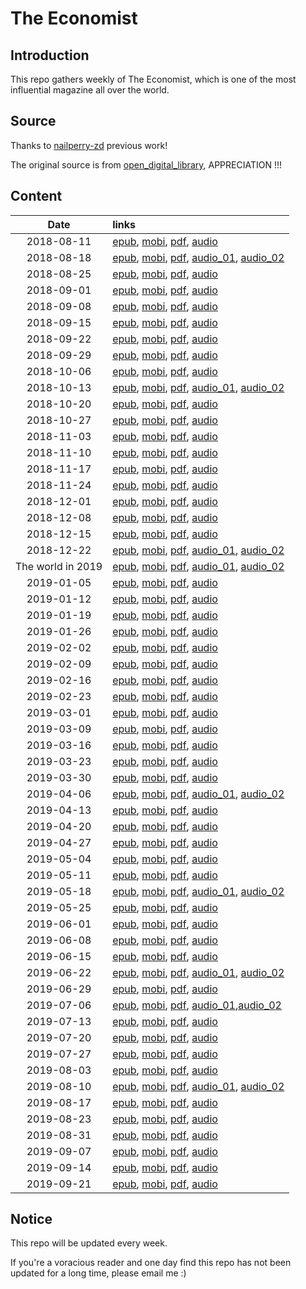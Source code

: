 # The Economist

## Introduction

This repo gathers weekly of The Economist, which is one of the most influential magazine all over the world.

## Source

Thanks to [nailperry-zd](https://github.com/nailperry-zd/The-Economist) previous work!

The original source is from [open_digital_library](https://vk.com/open_digital_library), APPRECIATION !!!

## Content

| Date | links |
| :----:   | :---- |
| 2018-08-11 | [epub](https://vk.com/doc223751908_472524988?hash=61a4f613a1c24934f8&dl=4ff835ae1c68fc8c6e), [mobi](https://vk.com/doc223751908_472525005?hash=5b3080755ba2d6c366&dl=4a0aa777ae372e38f9), [pdf](https://vk.com/doc223751908_472525027?hash=58ceb47f3dbb37d343&dl=4c46f6aa5588a5ea91), [audio](https://vk.com/doc223751908_472521840?hash=ec64a2664944097502&dl=1d699468e401da3d0b) |
| 2018-08-18 | [epub](https://vk.com/doc223751908_472997053?hash=9d410dbdddd4ed23f2&dl=47e1a76228853ad2ed), [mobi](https://vk.com/doc223751908_472997102?hash=d152241843ab6b560d&dl=c5544811c3e647d412), [pdf](https://vk.com/doc223751908_472997169?hash=f0a62db56ee8ed2dbb&dl=d099f14c346c893b93), [audio_01](https://vk.com/doc223751908_473060989?hash=1fa9d86cd1e1374ed0&dl=cf407422880d37edb3), [audio_02](https://vk.com/doc223751908_473060989?hash=1fa9d86cd1e1374ed0&dl=cf407422880d37edb3) |
| 2018-08-25 | [epub](https://vk.com/doc223751908_473614957?hash=3b35a42099e6b34f73&dl=cff546bb44521541da), [mobi](https://vk.com/doc223751908_473614969?hash=b0900514fe50e3e38d&dl=050c79764fc094c361), [pdf](https://vk.com/doc223751908_473614980?hash=23a98c9bd5bc163cdb&dl=93bf4c039f178d71e5), [audio](https://vk.com/doc223751908_473615072?hash=d9e7a0d74740dc5ba6&dl=1b4e1122c37b00a87e) |
| 2018-09-01 | [epub](https://vk.com/doc223751908_474134637?hash=c7f71d7c0af8fa5483&dl=ddc2f272ffba4de444), [mobi](https://vk.com/doc223751908_474134642?hash=529cea424f59f17d12&dl=5a0042431cc94f3bdd), [pdf](https://vk.com/doc223751908_474134649?hash=8a90ee53acb7ffb507&dl=87783291abe8074458), [audio](https://vk.com/doc223751908_474164271?hash=88d92f0d1b6a29c1cb&dl=2aab7476ff1a42ef27) |
| 2018-09-08 | [epub](https://vk.com/doc223751908_474792174?hash=4a1a5ae830d9036a17&dl=855988ef74c0a94fc5), [mobi](https://vk.com/doc223751908_474792183?hash=2cd55ec47047023d22&dl=59c267a20590e76513), [pdf](https://vk.com/doc223751908_474792197?hash=29ad334a659303a79e&dl=9c760c4aaaaac58e59), [audio](https://vk.com/doc223751908_474792337?hash=3e77af1bf1b0498b41&dl=ec430736cdc1ac7807) |
| 2018-09-15 | [epub](https://vk.com/doc223751908_475581851?hash=6b501fcabe96d1441b&dl=ecfc7bf12ea58eae4d), [mobi](https://vk.com/doc223751908_475581860?hash=698e929c5e40777b87&dl=96bf19fc57243eb48b), [pdf](https://vk.com/doc223751908_475581877?hash=856d9e9284de2399dd&dl=4fc941f9305bca4156), [audio](https://vk.com/doc223751908_475582176?hash=aa5d259022de0e8cf6&dl=8fe12cfbb57c548256) |
| 2018-09-22 | [epub](https://vk.com/doc223751908_476228893?hash=28eb50949ef8f95891&dl=a64853828d62b52bf8), [mobi](https://vk.com/doc223751908_476228902?hash=387eefb7702d8d3021&dl=1a82231de4e2989064), [pdf](https://vk.com/doc223751908_476228907?hash=49d0be9fc0bd233de4&dl=425653ef3ce874fca8), [audio](https://vk.com/doc223751908_476228979?hash=c3e5faba86cbda3e94&dl=b8e7dc66c85b8709af) |
| 2018-09-29 | [epub](https://vk.com/doc223751908_476826632?hash=22f1fcaa58f7d7cf2c&dl=d6b00069d5a94665a1), [mobi](https://vk.com/doc223751908_476826636?hash=4ee595c65055cf8526&dl=1c360840b15b9fd663), [pdf](https://vk.com/doc223751908_476826638?hash=4178b1eaf92cc747a1&dl=54924af5305b27841b), [audio](https://vk.com/doc223751908_476826667?hash=45ef39e080c5c10fe4&dl=3fd09bf04038383fba) |
| 2018-10-06 | [epub](https://vk.com/doc223751908_477542112?hash=898214a3cb22a9e47c&dl=00f9f36953a79b1805), [mobi](https://vk.com/doc223751908_477542114?hash=7d7d2e67803fe81866&dl=67d31d464ad9ed5288), [pdf](https://vk.com/doc223751908_477542120?hash=86127ab22dd5e077e7&dl=fe9fe5200ef25913db), [audio](https://vk.com/doc223751908_477541265?hash=4598db3096e3a7ca1f&dl=12f2dcfad4d852c5d0) |
| 2018-10-13 | [epub](https://vk.com/doc223751908_478275742?hash=f73e954c62d2093b5d&dl=2f3213fc5092367b76), [mobi](https://vk.com/doc223751908_478275746?hash=36a2d0a76b53cdea86&dl=0f7cabcf8112009bf1), [pdf](https://vk.com/doc223751908_478275754?hash=4a4396947dec388422&dl=04e7c6eb06f6c6bab6), [audio_01](https://vk.com/doc223751908_478278613?hash=13fee150184fa95cac&dl=438916066ba52f80b3), [audio_02](https://vk.com/doc223751908_478278652?hash=5efd55d2f3f7c78e79&dl=cd183a05b7f94214c5) |
| 2018-10-20 | [epub](https://vk.com/doc223751908_479109399?hash=3060f8a9461cda682e&dl=f265fc938c0c1a4903), [mobi](https://vk.com/doc223751908_479109407?hash=53040a01d36fe37ebd&dl=947f2bedccb3bf6427), [pdf](https://vk.com/doc223751908_479109411?hash=8e81de0e24f3d8a623&dl=b0e13b7e5922a5e0fa), [audio](https://vk.com/doc223751908_479104603?hash=2c61f81d653b36418a&dl=fea2f674a00e4e3817) |
| 2018-10-27 | [epub](https://vk.com/doc223751908_479802199?hash=2394825fad0f84234a&dl=66d46f0b7e8de9a40e), [mobi](https://vk.com/doc223751908_479802230?hash=ce29edf6400890a823&dl=222638cc3b4cbbd0a2), [pdf](https://vk.com/doc223751908_479802261?hash=3e9c152d7215eaa236&dl=3ecb9b9de93649ca9e), [audio](https://vk.com/doc223751908_479802828?hash=49513a4c940a0f4d4e&dl=bcb36e5f5b515b1f50) |
| 2018-11-03 | [epub](https://vk.com/doc223751908_480503642?hash=0d6371c4a06c1971f8&dl=50319b679c4219a0cc), [mobi](https://vk.com/doc223751908_480503644?hash=3f5160851cbec69fe0&dl=ac0c7fccac45918750), [pdf](https://vk.com/doc223751908_480503645?hash=e63c912034b7a2f7b1&dl=374cc636c4a64e0a6d), [audio](https://vk.com/doc223751908_480623350?hash=2f822e921f72724fd8&dl=a795f7ffe4e0e996ef) |
| 2018-11-10 | [epub](https://vk.com/doc223751908_481305202?hash=3a869f85fc68494f5d&dl=565e98fa6a41f06485), [mobi](https://vk.com/doc223751908_481305228?hash=f9bcbe0a53d89f099d&dl=3769fb67c4243745a4), [pdf](https://vk.com/doc223751908_481305248?hash=e061b68826121f697b&dl=5f26999b2c5240c8be), [audio](https://vk.com/doc223751908_481305618?hash=e40238353330193267&dl=36533f6314a84b890c) |
| 2018-11-17 | [epub](https://vk.com/doc223751908_482073469?hash=d09a141c20cf377491&dl=60f92c9d2b5eb34c69), [mobi](https://vk.com/doc223751908_482073470?hash=6ab540ed4b276918bc&dl=3b88ec75d5cf79c46c), [pdf](https://vk.com/doc223751908_482073471?hash=730bf9b08a5e5328fd&dl=f0b5d760439207bd34), [audio](https://vk.com/doc223751908_482073481?hash=14f388b43af7224c0a&dl=487680a0216377843e) |
| 2018-11-24 | [epub](https://vk.com/doc223751908_482789534?hash=6098506be99e9ba507&dl=6aa85f776305a44020), [mobi](https://vk.com/doc223751908_482789544?hash=f3de2b211327ff3d90&dl=77cdd63130536ee1d3), [pdf](https://vk.com/doc223751908_482789560?hash=2ef221f73f2461ea3f&dl=ae1d969e92c602b717), [audio](https://vk.com/doc223751908_482770199?hash=a618a42c11ddb2bb55&dl=538b6e390c102aca32) |
| 2018-12-01 | [epub](https://vk.com/doc223751908_483534321?hash=ed5dd713adbb4ca840&dl=d3a06b6ce56d56db1b), [mobi](https://vk.com/doc223751908_483534353?hash=470c11ac87747ba55f&dl=36874271b5921b7cc5), [pdf](https://vk.com/doc223751908_483534392?hash=09411c73060fa12c11&dl=f604c3e86e56a8c23c), [audio](https://vk.com/doc223751908_483534917?hash=fa1f51ffc38d2cb90d&dl=df58fb96b0bbad4c2f) |
| 2018-12-08 | [epub](https://vk.com/doc223751908_484424568?hash=20521210c77d5b5009&dl=9decad7f4ee512684e), [mobi](https://vk.com/doc223751908_484424576?hash=3f3d211b0c2dd0094b&dl=6d6e246dd031d76833), [pdf](https://vk.com/doc223751908_484424589?hash=20a759fe2daa61564d&dl=39025cb3f8d5cea090), [audio](https://vk.com/doc223751908_484424733?hash=35595139c6378587cf&dl=4f24dec11f70493c2f) |
| 2018-12-15 | [epub](https://vk.com/doc223751908_485033021?hash=e2555d26f785ff187c&dl=1276b62960b30e8c51), [mobi](https://vk.com/doc223751908_485033025?hash=70d372d2e181d71a94&dl=14151e5326258e1350), [pdf](https://vk.com/doc223751908_485033035?hash=f0e0ce8d78c912dabc&dl=6739e6f4da8c5177d7), [audio](https://vk.com/doc223751908_485033128?hash=83c418d04567f2d9d9&dl=84a978d4af8f16bf51) |
| 2018-12-22 | [epub](https://vk.com/doc223751908_485825553?hash=08beb948bfd69e83c4&dl=edd2a10e3af78c089c), [mobi](https://vk.com/doc223751908_485825561?hash=cd49ed9753e7e82f7b&dl=517cd7487aba6e39d7), [pdf](https://vk.com/doc223751908_485825567?hash=b31dd102931583500e&dl=434a9844454e265b42), [audio_01](https://vk.com/doc223751908_485824819?hash=deccb618506c2da2fc&dl=a6b1dd550109bbc21c), [audio_02](https://vk.com/doc223751908_485824862?hash=cf32ed4cc284eedbdb&dl=27ea839ac5ce741f43) |
| The world in 2019 | [epub](https://vk.com/doc223751908_487059143?hash=94701e75ff425dcf6f&dl=e657c0f060bed18ba4), [mobi](https://vk.com/doc223751908_487059638?hash=49147a9f275ac0978e&dl=789053be928205b4ce), [pdf](https://vk.com/doc223751908_487060055?hash=a0312f47298e52f23c&dl=1ecc0307c0872d3870), [audio_01](https://vk.com/doc223751908_487061016?hash=5f5e38465836feb750&dl=1cbf6cd960a8a535d0), [audio_02](https://vk.com/doc223751908_487061994?hash=a0d3ef7123a8b9a8ec&dl=68afc1995bf48c75d7) |
| 2019-01-05 | [epub](https://vk.com/doc223751908_487683952?hash=ccd136d60910608dc5&dl=04556605f84764af5b), [mobi](https://vk.com/doc223751908_487683955?hash=61c4ac45593f33206f&dl=4064f0e380152ec08f), [pdf](https://vk.com/doc223751908_487683959?hash=fc8f462c90e2c728a8&dl=53b1de5736075c5470), [audio](https://vk.com/doc223751908_487684026?hash=a0330751639c4cda63&dl=7b5f5bd81ade74207d) |
| 2019-01-12 | [epub](https://vk.com/doc223751908_488746487?hash=932f4bc484a9fea388&dl=1f055af0c0f0984c44), [mobi](https://vk.com/doc223751908_488746551?hash=dd80a1b4530a44929a&dl=e77d486a8af7a4cf30), [pdf](https://vk.com/doc223751908_488746619?hash=b2ce8048720f2ef92a&dl=bcf5acf4c67dd9d591), [audio](https://vk.com/doc223751908_488740963?hash=2cd75d12ad19a7a1db&dl=46bb8bdddd03d6a5f2) |
| 2019-01-19 | [epub](https://vk.com/doc223751908_489311782?hash=02a1e1df0aa19649bc&dl=4bb436334bdcfa1292), [mobi](https://vk.com/doc223751908_489311799?hash=e97394279457d616c6&dl=5e398cafaddaff81c9), [pdf](https://vk.com/doc223751908_489311813?hash=5e50943cc1f77f9f4e&dl=60dcbf96c20e35a1e4), [audio](https://vk.com/doc223751908_489312063?hash=74a5a369e1b64ab17f&dl=1ef1841616ddeaa576) |
| 2019-01-26 | [epub](https://vk.com/doc223751908_490111428?hash=60e5a80727ae50eeba&dl=b9e54a9a7a089425b5), [mobi](https://vk.com/doc223751908_490111431?hash=dbf11ca2b669b33f62&dl=01ba90e132f182d36b), [pdf](https://vk.com/doc223751908_490111434?hash=f21975ff6e19038fda&dl=ce92bc00801367dd96), [audio](https://vk.com/doc223751908_490110807?hash=70f48d620be70f16da&dl=416d1bfad81876b36f) |
| 2019-02-02 | [epub](https://vk.com/doc223751908_491018454?hash=404dbff84aaa388f95&dl=2362194f7a63a15ceb), [mobi](https://vk.com/doc223751908_491018432?hash=78cd583088329ac041&dl=ba08a95959c96ca2ae), [pdf](https://vk.com/doc223751908_491018472?hash=8df20546167ef64e48&dl=4fb061d1b856df97de), [audio](https://vk.com/doc223751908_491019066?hash=5bbafb2b2a3bbc84cc&dl=841e253c665a0e4670) |
| 2019-02-09 | [epub](https://vk.com/doc223751908_491700899?hash=969aa7865b1521bb50&dl=be8584ac670ecbafb8), [mobi](https://vk.com/doc223751908_491700914?hash=0b2c47e7ec1a6cf0e7&dl=441ed3c918b62672d1), [pdf](https://vk.com/doc223751908_491700922?hash=d228ff1b3e4e9fbda6&dl=00211f7bba96c01c04), [audio](https://vk.com/doc223751908_491698690?hash=7eb1122ac2686a9b23&dl=7e3f219218c849a6f1) |
| 2019-02-16 | [epub](https://vk.com/doc223751908_492610742?hash=7dbe4762a2abacc866&dl=32badd44f2a5def697), [mobi](https://vk.com/doc223751908_492610925?hash=3a05a92b33e4e63377&dl=b7288d2428677def2b), [pdf](https://vk.com/doc223751908_492611163?hash=35254c54d26040e409&dl=03bae698aaf26e8251), [audio](https://vk.com/doc223751908_492594950?hash=c56977957254f9fc0c&dl=1be79445c66097dcbc) |
| 2019-02-23 | [epub](https://vk.com/doc223751908_493356550?hash=13a5a6e1a8a8685360&dl=987814634f0d86bfd2), [mobi](https://vk.com/doc223751908_493356577?hash=a379bbab20838b939a&dl=98db16dad7502a90b2), [pdf](https://vk.com/doc223751908_493356612?hash=ce80e2b01cf09e2a77&dl=57adb94882a142bebe), [audio](https://vk.com/doc223751908_493357065?hash=4cf198bb9848470340&dl=244b458c5e7aa7e431) |
| 2019-03-01 | [epub](https://vk.com/doc223751908_494138778?hash=9cc744470b1c0a4efa&dl=ae66d910af19442fb4), [mobi](https://vk.com/doc223751908_494138796?hash=fdd0db27c46d65fb08&dl=b1c92852023fbc41c8), [pdf](https://vk.com/doc223751908_494138813?hash=2eecde906d3c1f23db&dl=3b85a709226373caff), [audio](https://vk.com/doc223751908_494139058?hash=71fbb9b81b77aa80be&dl=4d991ab6adec5073d3) |
| 2019-03-09 | [epub](https://vk.com/doc223751908_494931873?hash=d84fea822ba8f87d2b&dl=55df20d141ad9a213a), [mobi](https://vk.com/doc223751908_494931906?hash=e0fad3f686d6bfc02f&dl=03826f22b37b7eee25), [pdf](https://vk.com/doc223751908_494931933?hash=2b79ffa61c96ee5de0&dl=42c6f2b209775710ab), [audio](https://vk.com/doc223751908_494931564?hash=8ee29a25a43e06859b&dl=5bc6a834044e9ba2ed) |
| 2019-03-16 | [epub](https://vk.com/doc223751908_495637377?hash=2f3298570dfe1c1e53&dl=f7fcd8eb84bca38469), [mobi](https://vk.com/doc223751908_495637382?hash=4c8a527084d31b8a76&dl=68fa60f2f7ccaf8cef), [pdf](https://vk.com/doc223751908_495637385?hash=aa9cfcfd5672022e91&dl=dc101534c4583e806a), [audio](https://vk.com/doc223751908_495638444?hash=250d0cb26143b24777&dl=be330abc10ef93107d) |
| 2019-03-23 | [epub](https://vk.com/doc223751908_496536831?hash=6d34165e063dfec2ea&dl=8854af8b734a992483), [mobi](https://vk.com/doc223751908_496536870?hash=edc66b3bd7b9c85355&dl=8091a4a744fb47353a), [pdf](https://vk.com/doc223751908_496536936?hash=e214b6eb81cb49c4b6&dl=49eafe2c0c933079f9), [audio](https://vk.com/doc223751908_496537390?hash=a30dd6734a14620b4a&dl=35bc506cb329f05946) |
| 2019-03-30 | [epub](https://vk.com/doc223751908_497283059?hash=e213cbab3c28f26fbf&dl=3e36ea2fc3191026c4), [mobi](https://vk.com/doc223751908_496536870?hash=edc66b3bd7b9c85355&dl=8091a4a744fb47353a), [pdf](https://vk.com/doc223751908_496536936?hash=e214b6eb81cb49c4b6&dl=49eafe2c0c933079f9), [audio](https://vk.com/doc223751908_496537390?hash=a30dd6734a14620b4a&dl=35bc506cb329f05946) |
| 2019-04-06 | [epub](https://vk.com/doc223751908_498130898?hash=fd1d32a8944f3b13e5&dl=530c341a445f8e4642), [mobi](https://vk.com/doc223751908_498130946?hash=80c365a1dd8d2fd7ae&dl=d338bf34b7782e871e), [pdf](https://vk.com/doc223751908_498131006?hash=e54097777f80c88b3e&dl=298cece89fbfa8e800), [audio_01](https://vk.com/doc223751908_498133119?hash=32a41403abc6b6af74&dl=1e9c3f34a9b546b42f), [audio_02](https://vk.com/doc223751908_498134191?hash=69bc366568ae895e3d&dl=b0ab07942ab5c9d4e0) |
| 2019-04-13 | [epub](https://vk.com/doc223751908_498903806?hash=dec012928d8639bc77&dl=357988f07314fcb211), [mobi](https://vk.com/doc223751908_498903811?hash=d57097b161eaf2162d&dl=2eea29ae68fb24a2d3), [pdf](https://vk.com/doc223751908_498903813?hash=d9730434636609ba2f&dl=f7f25cc4f561c8e865), [audio](https://vk.com/doc223751908_498903845?hash=44f7be57e28f9e071b&dl=63a31144c3c7714948) |
| 2019-04-20 | [epub](https://vk.com/doc223751908_499702098?hash=c726e617efd2f25cb5&dl=8e4f29ff85b4aeb64d), [mobi](https://vk.com/doc223751908_499702099?hash=50862baf3c0626fc38&dl=dacff3f3b3491a310c), [pdf](https://vk.com/doc223751908_499702100?hash=bb4f6ec4d03e9757aa&dl=a7819e8519bbfef64f), [audio](https://vk.com/doc223751908_499702245?hash=63ec441d19764106e1&dl=e594b27e11da8ab6a8) |
| 2019-04-27 | [epub](https://vk.com/doc223751908_500528841?hash=38e0b959117438442c&dl=24cb4093ee84b479e8), [mobi](https://vk.com/doc223751908_500528873?hash=9408e850427d33fdbf&dl=ab56b9871fc338bbf0), [pdf](https://vk.com/doc223751908_500528906?hash=4660042f1b457fa7a4&dl=826f46c5945c460143), [audio](https://vk.com/doc223751908_500529254?hash=435b80fba134125262&dl=bb9d7cb7131a89373f) |
| 2019-05-04 | [epub](https://vk.com/doc223751908_501254958?hash=39367760a766b42df8&dl=f5d26c7e60b191478f), [mobi](https://vk.com/doc223751908_501254962?hash=e1135110ce9f293601&dl=c15ad61b78942eb331), [pdf](https://vk.com/doc223751908_501254965?hash=0c155b5fa627cf1a39&dl=182fc72564831a9bbe), [audio](https://vk.com/doc223751908_501254035?hash=8bb6b65f5ba2a649f2&dl=faff3c9e1c375d2cd2) |
| 2019-05-11 | [epub](https://vk.com/doc223751908_502194927?hash=3b0fc68e45cfde6b4a&dl=e48359f906aaf03446), [mobi](https://vk.com/doc223751908_502194947?hash=cd3591d1d23339dc63&dl=a4bd9d1e23e9d25747), [pdf](https://vk.com/doc223751908_502194975?hash=7c00fcd257fbb1dbe1&dl=eb1c36fbcffddbb3ea), [audio](https://vk.com/doc223751908_502195338?hash=4fa05ff3cfe1a37ee5&dl=3f8597b18de95dc258) |
| 2019-05-18 | [epub](https://vk.com/doc223751908_502793790?hash=69e572fea4c063e63b&dl=13fcd627a40277a812), [mobi](https://vk.com/doc223751908_502793796?hash=d133b069f93b3cbc27&dl=ff0fc7f4d262993448), [pdf](https://vk.com/doc223751908_502793802?hash=b0c61c899eae6e84c2&dl=64974208490cff0fbc), [audio_01](https://vk.com/doc223751908_502793956?hash=a2b8296cd58bd51cf5&dl=2960bc2e6685cf148c), [audio_02](https://vk.com/doc223751908_502793999?hash=eea99d567b14543c7c&dl=a0de821e8b592cb1da) |
| 2019-05-25 | [epub](https://vk.com/doc223751908_503707265?hash=083587b52a41150a9b&dl=54250d6ce9a4db3dbc), [mobi](https://vk.com/doc223751908_503707303?hash=cbc5540447fed0cdea&dl=b558d6c0835a8a300e), [pdf](https://vk.com/doc223751908_503707349?hash=742d0c06c4ffddbe57&dl=ecd1b947def3038f34), [audio](https://vk.com/doc223751908_503706188?hash=4fd1db9b07feb3d690&dl=3c88217497e8f5ed4d) |
| 2019-06-01 | [epub](https://vk.com/doc223751908_504519272?hash=d0dad5ca1fbfb8b9c2&dl=b27b745ab077c24acc), [mobi](https://vk.com/doc223751908_504519288?hash=07fc72a4a26e6e8ad4&dl=13bdebb0aeddca622a), [pdf](https://vk.com/doc223751908_504519308?hash=6143cf2c9e47d8fce5&dl=7b495e1e122931f7b2), [audio](https://vk.com/doc223751908_504519566?hash=d891ba5e08501dcfc1&dl=a824e78edce61c72a6) |
| 2019-06-08 | [epub](https://vk.com/doc223751908_505403506?hash=f379f122cd074d0f72&dl=e785a58eea96f16023), [mobi](https://vk.com/doc223751908_505403519?hash=c58810ae4d69a7a09d&dl=37ab566a184aa185b5), [pdf](https://vk.com/doc223751908_505403537?hash=15ffac5a9408e04a40&dl=c971905a0435a7b375), [audio](https://vk.com/doc223751908_505403822?hash=3a16ec4ee53d4826b4&dl=609908a3b555639cfd) |
| 2019-06-15 | [epub](https://vk.com/doc223751908_506414917?hash=d2c57324c7359d6818&dl=0edde358af0cff6104), [mobi](https://vk.com/doc223751908_506414938?hash=0cb649bc3597ffb0e5&dl=4518a809897684ba8d), [pdf](https://vk.com/doc223751908_506414967?hash=b3d3efe6543c68ddcc&dl=38e8a124c7a90fba9c), [audio](https://vk.com/doc223751908_506415267?hash=cb67ca387d491e54cc&dl=412f9a6139f13759cc) |
| 2019-06-22 | [epub](https://vk.com/doc223751908_507270481?hash=3a678b337b43f581dd&dl=925e492c990e35ed7c), [mobi](https://vk.com/doc223751908_507270511?hash=eb6de4ab9ac9d5dcb6&dl=ba70c076c42b59ce37), [pdf](https://vk.com/doc223751908_507270541?hash=466d23e2ee9070b493&dl=ed982c93dcd33dfaf5), [audio_01](https://vk.com/doc223751908_507271357?hash=e635aaf35ced16b8ef&dl=5deeb71b5de4a56ec5), [audio_02](https://vk.com/doc223751908_507271563?hash=b92b86b9d71acd9dc0&dl=7592eada0647cbd400) |
| 2019-06-29 | [epub](https://vk.com/doc223751908_508186205?hash=cca8a258b38c02a719&dl=2de9f6fb8936af4584), [mobi](https://vk.com/doc223751908_508186264?hash=6272d3e5dfe392ef9c&dl=477c8dec0557b2b171), [pdf](https://vk.com/doc223751908_508186152?hash=d2ca0b42bc75950ceb&dl=0ca2b1c162af73369f), [audio](https://vk.com/doc223751908_508186085?hash=e9609eef5f508d7282&dl=196f166df9232cb419) |
| 2019-07-06 | [epub](https://vk.com/doc223751908_508789108?hash=eaa6a631e44d32b481&dl=3a4116b2c8c8f75c82), [mobi](https://vk.com/doc223751908_508789142?hash=aebd78135f851a8443&dl=26bbeb89b8b5a4778b), [pdf](https://vk.com/doc223751908_508789158?hash=10e5ca14a9558b24b3&dl=41c1277491c5d35f3e), [audio_01](https://vk.com/doc223751908_508788376?hash=c05b5558d2a509794f&dl=07f52d96b66f499ffb),[audio_02](https://vk.com/doc223751908_508782432?hash=ca09ad4e664d5191dc&dl=1d193360fc91c473ba) |
| 2019-07-13 | [epub](https://vk.com/doc223751908_509635381?hash=1330bf9b76356c39c8&dl=633f2756020cecfbd6), [mobi](https://vk.com/doc223751908_509635384?hash=f6aa2fe31b4db2b091&dl=124a47f6f24f3e5abf), [pdf](https://vk.com/doc223751908_509635391?hash=22361967925f8a38d0&dl=9fa9a9af0994147bc4), [audio](https://vk.com/doc223751908_509635511?hash=2e9df3d57fca093263&dl=fe72781ada62594140) |
| 2019-07-20 | [epub](https://vk.com/doc223751908_510357806?hash=a71cfb39a2c55a99b9&dl=478fb807bd00be9390), [mobi](https://vk.com/doc223751908_510357817?hash=9bdd1b14fab66b5bb7&dl=8e2481310f9b6bec51), [pdf](https://vk.com/doc223751908_510357825?hash=ecfa42c15d5c1fdcc0&dl=d807e1acc21b66fee4), [audio](https://vk.com/doc223751908_510358024?hash=87d512d77d4d24ffe3&dl=522438fdc9fc3ef12c) |
| 2019-07-27 | [epub](https://vk.com/doc223751908_511007103?hash=418824a1bde301ba48&dl=c9276c3be30d8a94b0), [mobi](https://vk.com/doc223751908_511007128?hash=842a743582ea49620e&dl=a99f1bc5a7cdaed099), [pdf](https://vk.com/doc223751908_511007158?hash=f2636a05b54c91fbab&dl=9e30a52b4037dd07e5), [audio](https://vk.com/doc223751908_510980305?hash=166d30812a109b923a&dl=290e3a863807c20283) |
| 2019-08-03 | [epub](https://vk.com/doc223751908_511762010?hash=897f80cc7c6dc90048&dl=f5ed903900e1fc0402), [mobi](https://vk.com/doc223751908_511762034?hash=8168b315e245ceb7b8&dl=a1d59776efbcdd0eb7), [pdf](https://vk.com/doc223751908_511762058?hash=ae9c789551e317f68d&dl=fb03db2958702ea57c), [audio](https://vk.com/doc223751908_511762446?hash=aa7643717854ed7f8e&dl=ee561b084b22517cff) |
| 2019-08-10 | [epub](https://vk.com/doc223751908_512506854?hash=6290f819d34d37e115&dl=4656777533b5414b52), [mobi](https://vk.com/doc223751908_512506875?hash=e56fc2cf1997c48b0c&dl=aaca600fc837607318), [pdf](https://vk.com/doc223751908_512506895?hash=3f0f0dce904efdfca3&dl=429e56f02ef3dfb58a), [audio_01](https://vk.com/doc223751908_512507151?hash=8f98e1d5b43266689a&dl=9251cdfe87d9b5597d), [audio_02](https://vk.com/doc223751908_512507336?hash=9de140c14a7d69905d&dl=5faa42fa29800d9495) |
| 2019-08-17 | [epub](https://vk.com/doc223751908_513175324?hash=528194ad6fd44aa0d0&dl=5b8496a03b4b1a476f), [mobi](https://vk.com/doc223751908_513175326?hash=ba27c6d683d836b2f8&dl=378fa7b26a7396d43a), [pdf](https://vk.com/doc223751908_513175327?hash=a1953d07e416289210&dl=13e1790a9f3b6ce147), [audio](https://vk.com/doc223751908_513175713?hash=130d1892250b598735&dl=82e8ce3fb68f8c98d2) |
| 2019-08-23 | [epub](https://vk.com/doc223751908_514082236?hash=53991d498c844f96b6&dl=ae4a2f8f44a348cca2), [mobi](https://vk.com/doc223751908_514082257?hash=9c5e5adef96dc6b217&dl=ab753b04e2c2782fc4), [pdf](https://vk.com/doc223751908_514082288?hash=667341ba990f9f8b52&dl=0d78058178bbc39b62), [audio](https://vk.com/doc223751908_514081991?hash=2eef97a7f5a0390bda&dl=adc91b2d653e1ba6a2) |
| 2019-08-31| [epub](https://vk.com/doc223751908_515074475?hash=9ab512d42abc2f7c16&dl=e2f1d4e6d2bf345ec8), [mobi](https://vk.com/doc223751908_515074500?hash=7d5e4283549a50acb3&dl=cc4be04ab0d9d5ca7d), [pdf](https://vk.com/doc223751908_515074527?hash=37eaa68da68ca7dec1&dl=9803998c36c2556c8b), [audio](https://vk.com/doc223751908_515062906?hash=a29f8bd1d2e4931337&dl=230b64d813bec202b3) |
| 2019-09-07| [epub](https://vk.com/doc223751908_515711369?hash=5dc339c755552c09df&dl=67142c3ede0ea3c7ad), [mobi](https://vk.com/doc223751908_515711382?hash=b3229b641ca573fed1&dl=daaf2ce4d154c384a9), [pdf](https://vk.com/doc223751908_515711401?hash=3f4626ba852e91698a&dl=446319a89a90ce1615), [audio](https://vk.com/doc223751908_515705328?hash=45a684473ea27c2b4f&dl=cbb53cd4a50e5d25f1) |
| 2019-09-14| [epub](https://vk.com/doc223751908_516723822?hash=dbac81d0af0be2e15c&dl=f6355054c6f6b0879d), [mobi](https://vk.com/doc223751908_516723829?hash=f50fb2f39c1a05deab&dl=e114fc554777e3d498), [pdf](https://vk.com/doc223751908_516723838?hash=a95f8d27979240d9d6&dl=6e9a7a11c1c7bc9896), [audio](https://vk.com/doc223751908_516697867?hash=135b12fa43bed8e838&dl=632e7d21e0675782ef) |
| 2019-09-21| [epub](https://vk.com/doc223751908_517498424?hash=c74fa9bf5511645850&dl=76c6ffe7ad4031e665), [mobi](https://vk.com/doc223751908_517498465?hash=459b13249adaac5a3f&dl=d0215b319163429372), [pdf](https://vk.com/doc223751908_517498521?hash=94498909fba379ba59&dl=5c18567333af0a2612), [audio](https://vk.com/doc223751908_517511278?hash=68785ef4c6a00ece9b&dl=543848e7e9077f6752) |

## Notice

This repo will be updated every week. 

If you're a voracious reader and one day find this repo has not been updated for a long time, please email me :)
